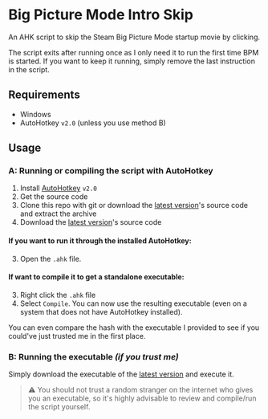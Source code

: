 # Big Picture Mode Intro Skip
An AHK script to skip the Steam Big Picture Mode startup movie by clicking.

The script exits after running once as I only need it to run the first time BPM is started. If you want to keep it running, simply remove the last instruction in the script.
## Requirements
- Windows
- AutoHotkey `v2.0` (unless you use method B)

## Usage
### A: Running or compiling the script with AutoHotkey
1. Install [AutoHotkey](https://www.autohotkey.com/) `v2.0`
2. Get the source code
3. Clone this repo with git or download the [latest version](https://github.com/moritztim/BPMIntroSkip/releases/latest)'s source code and extract the archive
2. Download the [latest version]()'s source code
#### If you want to run it through the installed AutoHotkey:
3. Open the `.ahk` file.
#### If want to compile it to get a standalone executable:
3. Right click the `.ahk` file
4. Select `Compile`.
You can now use the resulting executable (even on a system that does not have AutoHotkey installed).

You can even compare the hash with the executable I provided to see if you could've just trusted me in the first place.
### B: Running the executable *(if you trust me)*
Simply download the executable of the [latest version](https://github.com/moritztim/BPMIntroSkip/releases/latest) and execute it.
> ⚠️ You should not trust a random stranger on the internet who gives you an executable, so it's highly advisable to review and compile/run the script yourself.
